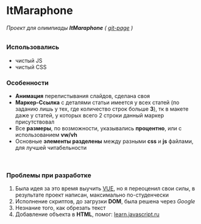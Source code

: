 # ItMaraphone
###### Проект для олимпиады ***ItMaraphone*** ( [git-page](https://mitfart.github.io/ItMaraphone/) )

### Использовались

- чистый JS
- чистый CSS

### Особенности
- **Анимация** перелистывания слайдов, сделана своя
- **Маркер-Ссылка** с деталями статьи имеется у всех статей 
(по заданию лишь у тех, где количество строк больше **3**),
тк в макете даже у статей, у которых всего 2 строки данный маркер присутствовал
- Все **размеры**, по возможности, указывались **процентно**, 
или с использованием **vw/vh**
- Основные **элементы разделены** между разными **css** и **js** файлами, 
для лучшей читабельности

<br/>

### Проблемы при разработке
1. Была идея за это время выучить [VUE](https://ru.vuejs.org/index.html),
но я переоценил свои силы, 
в результате проект написан, максимально по-студенчески
2. Исполнение скриптов, до загрузки **DOM**, была решена через *Google*
3. Незнание того, как обрезать текст
4. Добавление объекта в **HTML**, помог:
[learn.javascript.ru](https://learn.javascript.ru/modifying-document)
